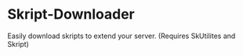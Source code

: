 # Skript-Downloader
Easily download skripts to extend your server. (Requires SkUtilites and Skript)
